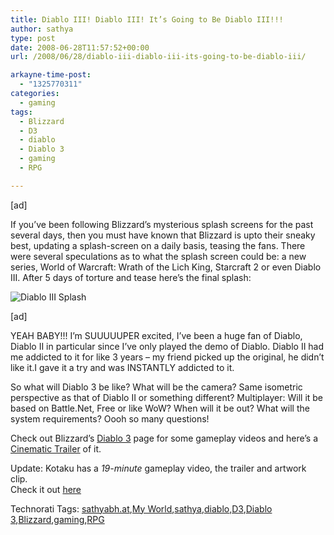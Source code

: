 ```yaml
---
title: Diablo III! Diablo III! It’s Going to Be Diablo III!!!
author: sathya
type: post
date: 2008-06-28T11:57:52+00:00
url: /2008/06/28/diablo-iii-diablo-iii-its-going-to-be-diablo-iii/

arkayne-time-post:
  - "1325770311"
categories:
  - gaming
tags:
  - Blizzard
  - D3
  - diablo
  - Diablo 3
  - gaming
  - RPG

---
```

[ad]

If you’ve been following Blizzard’s mysterious splash screens for the past several days, then you must have known that Blizzard is upto their sneaky best, updating a splash-screen on a daily basis, teasing the fans. There were several speculations as to what the splash screen could be: a new series, World of Warcraft: Wrath of the Lich King, Starcraft 2 or even Diablo III. After 5 days of torture and tease here’s the final splash:

![Diablo III Splash][1] 

[ad]

YEAH BABY!!! I&#8217;m SUUUUUPER excited, I&#8217;ve been a huge fan of Diablo, Diablo II in particular since I&#8217;ve only played the demo of Diablo. Diablo II had me addicted to it for like 3 years &#8211; my friend picked up the original, he didn&#8217;t like it.I gave it a try and was INSTANTLY addicted to it.

So what will Diablo 3 be like? What will be the camera? Same isometric perspective as that of Diablo II or something different? Multiplayer: Will it be based on Battle.Net, Free or like WoW? When will it be out? What will the system requirements? Oooh so many questions!

Check out Blizzard&#8217;s [Diablo 3][2] page for some gameplay videos and here&#8217;s a [Cinematic Trailer][3] of it.

Update: Kotaku has a _19-minute_ gameplay video, the trailer and artwork clip.  
Check it out [here][4]

<div id="scid:0767317B-992E-4b12-91E0-4F059A8CECA8:43851322-20b0-4a07-9aaa-0651cd68244e" class="wlWriterSmartContent" style="padding-right: 0px; display: inline; padding-left: 0px; float: none; padding-bottom: 0px; margin: 0px; padding-top: 0px">
  Technorati Tags: <a rel="tag" href="https://technorati.com/tags/sathyabh.at">sathyabh.at</a>,<a rel="tag" href="https://technorati.com/tags/My+World">My World</a>,<a rel="tag" href="https://technorati.com/tags/sathya">sathya</a>,<a rel="tag" href="https://technorati.com/tags/diablo">diablo</a>,<a rel="tag" href="https://technorati.com/tags/D3">D3</a>,<a rel="tag" href="https://technorati.com/tags/Diablo+3">Diablo 3</a>,<a rel="tag" href="https://technorati.com/tags/Blizzard">Blizzard</a>,<a rel="tag" href="https://technorati.com/tags/gaming">gaming</a>,<a rel="tag" href="https://technorati.com/tags/RPG">RPG</a>
</div>

 [1]: https://farm4.static.flickr.com/3143/2618270784_5fc1f1ac10_m.jpg
 [2]: https://eu.blizzard.com/diablo3/
 [3]: https://www.youtube.com/watch?v=EgbUSsblCSQ
 [4]: https://kotaku.com/5020479/diablo-iii-videos-trailer-gameplay-footage
